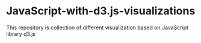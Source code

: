 # JavaScript-with-d3.js-visualizations
This repository is collection of different visualization based on JavaScript library d3.js 
